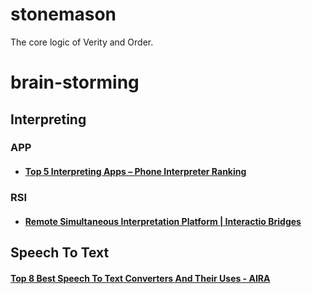 # stonemason
The core logic of Verity and Order.



# brain-storming

## Interpreting

### APP

- #### [Top 5 Interpreting Apps – Phone Interpreter Ranking](https://www.daytranslations.com/blog/interpreting-apps-ranking/)

### RSI

- #### [Remote Simultaneous Interpretation Platform | Interactio Bridges](https://www.googleadservices.com/pagead/aclk?sa=L&ai=DChcSEwiBorr8wNzxAhVSdGAKHfM_BTUYABAAGgJ0bQ&ae=2&ohost=www.google.com&cid=CAESQeD2lNJxf79dsQ2_MC0nRa5_nVH5IjV1zD3OxkdTixYOXdPsTkRJ5TJDTQsEnh-hNPz1gA1bPQDtkT_xMHCbbVP4&sig=AOD64_2OrxpWTGtmqBXYtvjH_ZlyZX3pNA&q&adurl&ved=2ahUKEwjkjbP8wNzxAhWjyYsBHbv4B7gQ0Qx6BAgDEAE&dct=1)

## Speech To Text

#### [Top 8 Best Speech To Text Converters And Their Uses - AIRA](https://www.meetaira.ai/blogs/speech-to-text-converters/)

